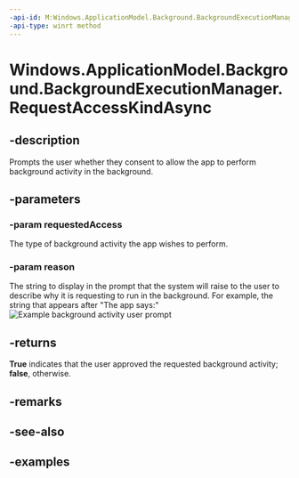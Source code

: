 ```yaml
---
-api-id: M:Windows.ApplicationModel.Background.BackgroundExecutionManager.RequestAccessKindAsync(Windows.ApplicationModel.Background.BackgroundAccessRequestKind,System.String)
-api-type: winrt method
---
```


<!-- Method syntax.
public IAsyncOperation<bool> BackgroundExecutionManager.RequestAccessKindAsync(BackgroundAccessRequestKind requestedAccess, String reason)
-->

# Windows.ApplicationModel.Background.BackgroundExecutionManager.RequestAccessKindAsync

## -description
Prompts the user whether they consent to allow the app to perform background activity in the background.

## -parameters
### -param requestedAccess
The type of background activity the app wishes to perform.

### -param reason
The string to display in the prompt that the system will raise to the user to describe why it is requesting to run in the background. For example, the string that appears after "The app says:"
    <img src="../images/BackgroundPrompt.png" alt="Example background activity user prompt" />

## -returns
**True** indicates that the user approved the requested background activity; **false**, otherwise.

## -remarks

## -see-also

## -examples
